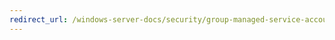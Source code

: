```yaml
---
redirect_url: /windows-server-docs/security/group-managed-service-accounts/security-options/domain-member-require-strong-windows-2000-or-later-session-key.md
---
```

